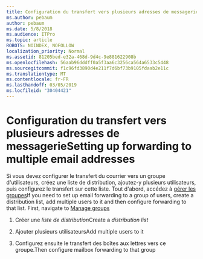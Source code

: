 ```yaml
---
title: Configuration du transfert vers plusieurs adresses de messagerie
ms.author: pebaum
author: pebaum
ms.date: 5/8/2018
ms.audience: ITPro
ms.topic: article
ROBOTS: NOINDEX, NOFOLLOW
localization_priority: Normal
ms.assetid: 81205bed-e32a-468d-9d4c-9e881622908b
ms.openlocfilehash: 56aab96dddff0a5f3aa6c3256ca564a6533c5448
ms.sourcegitcommit: f1c96fd3890d4e211f7d6bf73b9105fdaab2e11c
ms.translationtype: MT
ms.contentlocale: fr-FR
ms.lasthandoff: 03/05/2019
ms.locfileid: "30404421"
---
```

# <a name="setting-up-forwarding-to-multiple-email-addresses"></a><span data-ttu-id="38543-102">Configuration du transfert vers plusieurs adresses de messagerie</span><span class="sxs-lookup"><span data-stu-id="38543-102">Setting up forwarding to multiple email addresses</span></span>

<span data-ttu-id="38543-p101">Si vous devez configurer le transfert du courrier vers un groupe d'utilisateurs, créez une liste de distribution, ajoutez-y plusieurs utilisateurs, puis configurez le transfert sur cette liste. Tout d'abord, accédez à [gérer les groupes](https://portal.office.com/adminportal/home#/groups)</span><span class="sxs-lookup"><span data-stu-id="38543-p101">If you need to set up email forwarding to a group of users, create a distribution list, add multiple users to it and then configure forwarding to that list. First, navigate to [Manage groups](https://portal.office.com/adminportal/home#/groups)</span></span>
  
1. <span data-ttu-id="38543-105">Créer une *liste de distribution*</span><span class="sxs-lookup"><span data-stu-id="38543-105">Create a  *distribution list*</span></span> 
    
2. <span data-ttu-id="38543-106">Ajouter plusieurs utilisateurs</span><span class="sxs-lookup"><span data-stu-id="38543-106">Add multiple users to it</span></span>
    
3. <span data-ttu-id="38543-107">Configurez ensuite le transfert des boîtes aux lettres vers ce groupe.</span><span class="sxs-lookup"><span data-stu-id="38543-107">Then configure mailbox forwarding to that group</span></span>
    

